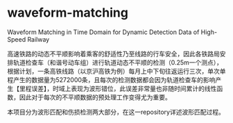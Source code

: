 # waveform-matching
Waveform Matching in Time Domain for Dynamic Detection Data of High-Speed Railway

高速铁路的动态不平顺影响着乘客的舒适性乃至线路的行车安全，因此各铁路局安排轨道检查车（和谐号动车组）进行轨道动态不平顺的检测（0.25m一个测点），根据计划，一条高铁线路（以京沪高铁为例）每月上中下旬往返运行三次，单次单程产生的数据量为5272000条，且每次的检测数据都会因为轨道检查车的影响产生【里程误差】，时域上表现为波形错位，此误差非常量也非随时间累计的线性函数，因此对于每次的不平顺数据的预处理工作变得尤为重要。

本项目分为波形匹配和伤损检测两大部分，在这一repository详述波形匹配过程。

